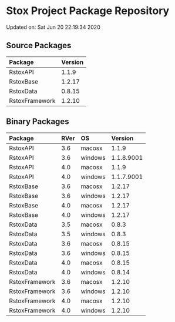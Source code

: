 # Stox Project Package Repository


Updated on: Sat Jun 20 22:19:34 2020
## Source Packages

|Package        |Version |
|:--------------|:-------|
|RstoxAPI       |1.1.9   |
|RstoxBase      |1.2.17  |
|RstoxData      |0.8.15  |
|RstoxFramework |1.2.10  |

## Binary Packages

|Package        |RVer |OS      |Version    |
|:--------------|:----|:-------|:----------|
|RstoxAPI       |3.6  |macosx  |1.1.9      |
|RstoxAPI       |3.6  |windows |1.1.8.9001 |
|RstoxAPI       |4.0  |macosx  |1.1.9      |
|RstoxAPI       |4.0  |windows |1.1.7.9001 |
|RstoxBase      |3.6  |macosx  |1.2.17     |
|RstoxBase      |3.6  |windows |1.2.17     |
|RstoxBase      |4.0  |macosx  |1.2.17     |
|RstoxBase      |4.0  |windows |1.2.17     |
|RstoxData      |3.5  |macosx  |0.8.3      |
|RstoxData      |3.5  |windows |0.8.3      |
|RstoxData      |3.6  |macosx  |0.8.15     |
|RstoxData      |3.6  |windows |0.8.15     |
|RstoxData      |4.0  |macosx  |0.8.15     |
|RstoxData      |4.0  |windows |0.8.14     |
|RstoxFramework |3.6  |macosx  |1.2.10     |
|RstoxFramework |3.6  |windows |1.2.10     |
|RstoxFramework |4.0  |macosx  |1.2.10     |
|RstoxFramework |4.0  |windows |1.2.10     |
